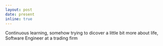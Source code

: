 ```yaml
---
layout: post
date: present
inline: true
---
```


Continuous learning, somehow trying to dicover a little bit more about life, Software Engineer at a trading firm

